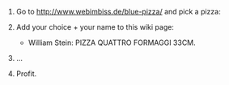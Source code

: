 
1) Go to <a href="http://www.webimbiss.de/blue-pizza/">http://www.webimbiss.de/blue-pizza/</a> and pick a pizza: 

2) Add your choice + your name to this wiki page: 

   * William Stein: PIZZA QUATTRO FORMAGGI 33CM. 
3) ... 

4) Profit. 
